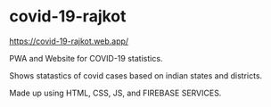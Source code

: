 # covid-19-rajkot

https://covid-19-rajkot.web.app/

PWA and Website for COVID-19 statistics.

Shows statastics of covid cases based on indian states and districts.

Made up using HTML, CSS, JS, and FIREBASE SERVICES.
